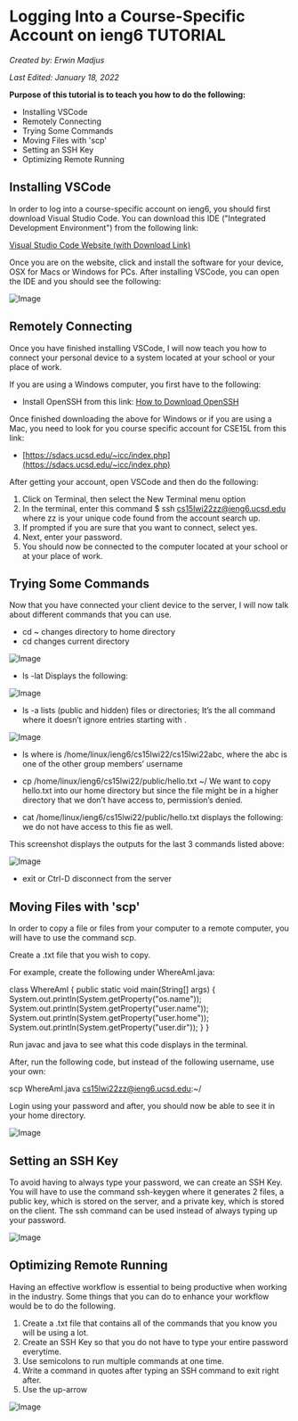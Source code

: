 # **Logging Into a Course-Specific Account on ieng6 TUTORIAL**
*Created by: Erwin Madjus*

*Last Edited: January 18, 2022*


**Purpose of this tutorial is to teach you how to do the following:**

* Installing VSCode
* Remotely Connecting
* Trying Some Commands
* Moving Files with 'scp'
* Setting an SSH Key
* Optimizing Remote Running


## **Installing VSCode**

In order to log into a course-specific account on ieng6, you should first download Visual Studio Code. You can download this IDE ("Integrated Development Environment") from the following link:

[Visual Studio Code Website (with Download Link)](https://code.visualstudio.com/)

Once you are on the website, click and install the software for your device, OSX for Macs or Windows for PCs. After installing VSCode, you can open the IDE and you should see the following:

![Image](StartingUpVSCode.png) 


## **Remotely Connecting**

Once you have finished installing VSCode, I will now teach you how to connect your personal device to a system located at your school or your place of work. 

If you are using a Windows computer, you first have to the following:

* Install OpenSSH from this link:  [How to Download OpenSSH](https://docs.microsoft.com/en-us/windows-server/administration/openssh/openssh_install_firstuse)

Once finished downloading the above for Windows or if you are using a Mac, you need to look for you course specific account for CSE15L from this link: 

* [https://sdacs.ucsd.edu/~icc/index.php](https://sdacs.ucsd.edu/~icc/index.php)

After getting your account, open VSCode and then do the following:

1. Click on Terminal, then select the New Terminal menu option
2. In the terminal, enter this command $ ssh cs15lwi22zz@ieng6.ucsd.edu where zz is your unique code found from the account search up. 
3. If prompted if you are sure that you want to connect, select yes. 
4. Next, enter your password. 
5. You should now be connected to the computer located at your school or at your place of work. 


## **Trying Some Commands**

Now that you have connected your client device to the server, I will now talk about different commands that you can use. 

* cd ~ 
changes directory to home directory
* cd 
changes current directory

![Image](RunningCDCommands.png) 

* ls -lat
Displays the following: 

![Image](RunningLS-LAT.png) 

* ls -a
lists (public and hidden) files or directories; It’s the all command where it doesn’t ignore entries starting with . 

![Image](RunningLS-A.png) 

* ls <directory> where <directory> is /home/linux/ieng6/cs15lwi22/cs15lwi22abc, where 
the abc is one of the other group members’ username

* cp /home/linux/ieng6/cs15lwi22/public/hello.txt ~/
We want to copy hello.txt into our home directory but since the file might be in a higher directory that we don’t have access to, permission’s denied.
* cat /home/linux/ieng6/cs15lwi22/public/hello.txt
displays the following: we do not have access to this fie as well. 

This screenshot displays the outputs for the last 3 commands listed above:

![Image](RunningLastCommands.png) 


* exit or Ctrl-D 
disconnect from the server

## **Moving Files with 'scp'**

In order to copy a file or files from your computer to a remote computer, you will have to use the command scp. 

Create a .txt file that you wish to copy. 

For example, create the following under WhereAmI.java:

class WhereAmI {
  public static void main(String[] args) {
    System.out.println(System.getProperty("os.name"));
    System.out.println(System.getProperty("user.name"));
    System.out.println(System.getProperty("user.home"));
    System.out.println(System.getProperty("user.dir"));
  }
}

Run javac and java to see what this code displays in the terminal. 

After, run the following code, but instead of the following username, use your own:

scp WhereAmI.java cs15lwi22zz@ieng6.ucsd.edu:~/ 

Login using your password and after, you should now be able to see it in your home directory.  

![Image](MovingFilesWithSCP.png) 


## **Setting an SSH Key**

To avoid having to always type your password, we can create an SSH Key. You will have to use the command ssh-keygen where it generates 2 files, a public key, which is stored on the server, and a private key, which is stored on the client. The ssh command can be used instead of always typing up your password.  

![Image](SSH-Keygen.png) 


## **Optimizing Remote Running**

Having an effective workflow is essential to being productive when working in the industry. Some things that you can do to enhance your workflow would be to do the following. 

1. Create a .txt file that contains all of the commands that you know you will be using a lot. 
2. Create an SSH Key so that you do not have to type your entire password everytime. 
3. Use semicolons to run multiple commands at one time. 
4. Write a command in quotes after typing an SSH command to exit right after. 
5. Use the up-arrow 


![Image](Optimization.png) 
